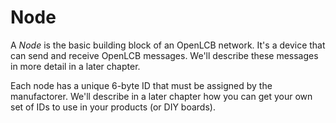 # Node

A _Node_ is the basic building block of an OpenLCB network. It's a device that can send and receive OpenLCB messages. We'll describe these messages in more detail in a later chapter.

Each node has a unique 6-byte ID that must be assigned by the manufactorer. We'll describe in a later chapter how you can get your own set of IDs to use in your products (or DIY boards).
